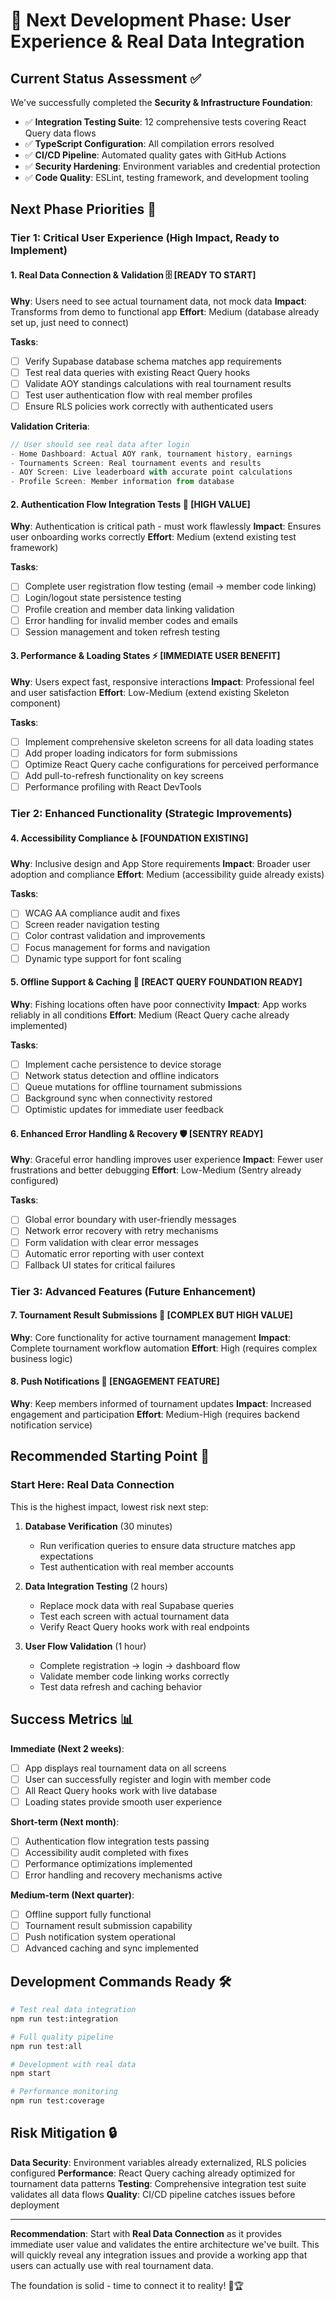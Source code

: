 # 🎯 Next Development Phase: User Experience & Real Data Integration

## Current Status Assessment ✅

We've successfully completed the **Security & Infrastructure Foundation**:
- ✅ **Integration Testing Suite**: 12 comprehensive tests covering React Query data flows
- ✅ **TypeScript Configuration**: All compilation errors resolved
- ✅ **CI/CD Pipeline**: Automated quality gates with GitHub Actions
- ✅ **Security Hardening**: Environment variables and credential protection
- ✅ **Code Quality**: ESLint, testing framework, and development tooling

## Next Phase Priorities 🚀

### **Tier 1: Critical User Experience (High Impact, Ready to Implement)**

#### 1. **Real Data Connection & Validation** 🗄️ **[READY TO START]**
**Why**: Users need to see actual tournament data, not mock data
**Impact**: Transforms from demo to functional app
**Effort**: Medium (database already set up, just need to connect)

**Tasks**:
- [ ] Verify Supabase database schema matches app requirements
- [ ] Test real data queries with existing React Query hooks
- [ ] Validate AOY standings calculations with real tournament results
- [ ] Test user authentication flow with real member profiles
- [ ] Ensure RLS policies work correctly with authenticated users

**Validation Criteria**:
```typescript
// User should see real data after login
- Home Dashboard: Actual AOY rank, tournament history, earnings
- Tournaments Screen: Real tournament events and results  
- AOY Screen: Live leaderboard with accurate point calculations
- Profile Screen: Member information from database
```

#### 2. **Authentication Flow Integration Tests** 🔐 **[HIGH VALUE]**
**Why**: Authentication is critical path - must work flawlessly
**Impact**: Ensures user onboarding works correctly
**Effort**: Medium (extend existing test framework)

**Tasks**:
- [ ] Complete user registration flow testing (email → member code linking)
- [ ] Login/logout state persistence testing
- [ ] Profile creation and member data linking validation
- [ ] Error handling for invalid member codes and emails
- [ ] Session management and token refresh testing

#### 3. **Performance & Loading States** ⚡ **[IMMEDIATE USER BENEFIT]**
**Why**: Users expect fast, responsive interactions
**Impact**: Professional feel and user satisfaction
**Effort**: Low-Medium (extend existing Skeleton component)

**Tasks**:
- [ ] Implement comprehensive skeleton screens for all data loading states
- [ ] Add proper loading indicators for form submissions
- [ ] Optimize React Query cache configurations for perceived performance
- [ ] Add pull-to-refresh functionality on key screens
- [ ] Performance profiling with React DevTools

### **Tier 2: Enhanced Functionality (Strategic Improvements)**

#### 4. **Accessibility Compliance** ♿ **[FOUNDATION EXISTING]**
**Why**: Inclusive design and App Store requirements
**Impact**: Broader user adoption and compliance
**Effort**: Medium (accessibility guide already exists)

**Tasks**:
- [ ] WCAG AA compliance audit and fixes
- [ ] Screen reader navigation testing
- [ ] Color contrast validation and improvements  
- [ ] Focus management for forms and navigation
- [ ] Dynamic type support for font scaling

#### 5. **Offline Support & Caching** 📱 **[REACT QUERY FOUNDATION READY]**
**Why**: Fishing locations often have poor connectivity
**Impact**: App works reliably in all conditions
**Effort**: Medium (React Query cache already implemented)

**Tasks**:
- [ ] Implement cache persistence to device storage
- [ ] Network status detection and offline indicators
- [ ] Queue mutations for offline tournament submissions
- [ ] Background sync when connectivity restored
- [ ] Optimistic updates for immediate user feedback

#### 6. **Enhanced Error Handling & Recovery** 🛡️ **[SENTRY READY]**
**Why**: Graceful error handling improves user experience
**Impact**: Fewer user frustrations and better debugging
**Effort**: Low-Medium (Sentry already configured)

**Tasks**:
- [ ] Global error boundary with user-friendly messages
- [ ] Network error recovery with retry mechanisms
- [ ] Form validation with clear error messages
- [ ] Automatic error reporting with user context
- [ ] Fallback UI states for critical failures

### **Tier 3: Advanced Features (Future Enhancement)**

#### 7. **Tournament Result Submissions** 📝 **[COMPLEX BUT HIGH VALUE]**
**Why**: Core functionality for active tournament management
**Impact**: Complete tournament workflow automation
**Effort**: High (requires complex business logic)

#### 8. **Push Notifications** 📲 **[ENGAGEMENT FEATURE]**
**Why**: Keep members informed of tournament updates
**Impact**: Increased engagement and participation
**Effort**: Medium-High (requires backend notification service)

## Recommended Starting Point 🎯

### **Start Here: Real Data Connection** 
This is the highest impact, lowest risk next step:

1. **Database Verification** (30 minutes)
   - Run verification queries to ensure data structure matches app expectations
   - Test authentication with real member accounts

2. **Data Integration Testing** (2 hours)
   - Replace mock data with real Supabase queries
   - Test each screen with actual tournament data
   - Verify React Query hooks work with real endpoints

3. **User Flow Validation** (1 hour)  
   - Complete registration → login → dashboard flow
   - Validate member code linking works correctly
   - Test data refresh and caching behavior

## Success Metrics 📊

**Immediate (Next 2 weeks)**:
- [ ] App displays real tournament data on all screens
- [ ] User can successfully register and login with member code
- [ ] All React Query hooks work with live database
- [ ] Loading states provide smooth user experience

**Short-term (Next month)**:
- [ ] Authentication flow integration tests passing
- [ ] Accessibility audit completed with fixes
- [ ] Performance optimizations implemented
- [ ] Error handling and recovery mechanisms active

**Medium-term (Next quarter)**:
- [ ] Offline support fully functional
- [ ] Tournament result submission capability
- [ ] Push notification system operational
- [ ] Advanced caching and sync implemented

## Development Commands Ready 🛠️

```bash
# Test real data integration
npm run test:integration

# Full quality pipeline  
npm run test:all

# Development with real data
npm start

# Performance monitoring
npm run test:coverage
```

## Risk Mitigation 🔒

**Data Security**: Environment variables already externalized, RLS policies configured
**Performance**: React Query caching already optimized for tournament data patterns
**Testing**: Comprehensive integration test suite validates all data flows
**Quality**: CI/CD pipeline catches issues before deployment

---

**Recommendation**: Start with **Real Data Connection** as it provides immediate user value and validates the entire architecture we've built. This will quickly reveal any integration issues and provide a working app that users can actually use with real tournament data.

The foundation is solid - time to connect it to reality! 🎣🏆